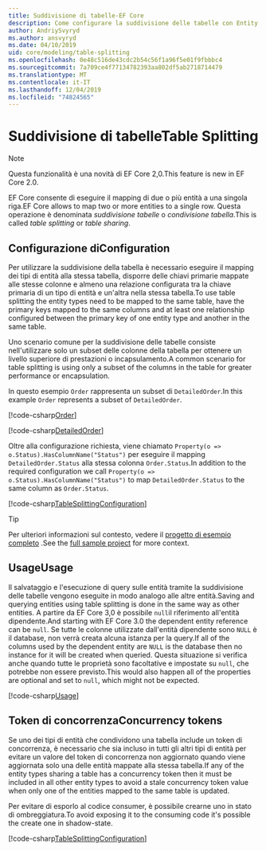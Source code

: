 ```yaml
---
title: Suddivisione di tabelle-EF Core
description: Come configurare la suddivisione delle tabelle con Entity Framework Core
author: AndriySvyryd
ms.author: ansvyryd
ms.date: 04/10/2019
uid: core/modeling/table-splitting
ms.openlocfilehash: 0e48c516de43cdc2b54c56f1a96f5e01f9fbbbc4
ms.sourcegitcommit: 7a709ce4f77134782393aa802df5ab2718714479
ms.translationtype: MT
ms.contentlocale: it-IT
ms.lasthandoff: 12/04/2019
ms.locfileid: "74824565"
---
```

# <a name="table-splitting"></a><span data-ttu-id="7c437-103">Suddivisione di tabelle</span><span class="sxs-lookup"><span data-stu-id="7c437-103">Table Splitting</span></span>

>[!NOTE]
> <span data-ttu-id="7c437-104">Questa funzionalità è una novità di EF Core 2,0.</span><span class="sxs-lookup"><span data-stu-id="7c437-104">This feature is new in EF Core 2.0.</span></span>

<span data-ttu-id="7c437-105">EF Core consente di eseguire il mapping di due o più entità a una singola riga.</span><span class="sxs-lookup"><span data-stu-id="7c437-105">EF Core allows to map two or more entities to a single row.</span></span> <span data-ttu-id="7c437-106">Questa operazione è denominata _suddivisione tabelle_ o _condivisione tabella_.</span><span class="sxs-lookup"><span data-stu-id="7c437-106">This is called _table splitting_ or _table sharing_.</span></span>

## <a name="configuration"></a><span data-ttu-id="7c437-107">Configurazione di</span><span class="sxs-lookup"><span data-stu-id="7c437-107">Configuration</span></span>

<span data-ttu-id="7c437-108">Per utilizzare la suddivisione della tabella è necessario eseguire il mapping dei tipi di entità alla stessa tabella, disporre delle chiavi primarie mappate alle stesse colonne e almeno una relazione configurata tra la chiave primaria di un tipo di entità e un'altra nella stessa tabella.</span><span class="sxs-lookup"><span data-stu-id="7c437-108">To use table splitting the entity types need to be mapped to the same table, have the primary keys mapped to the same columns and at least one relationship configured between the primary key of one entity type and another in the same table.</span></span>

<span data-ttu-id="7c437-109">Uno scenario comune per la suddivisione delle tabelle consiste nell'utilizzare solo un subset delle colonne della tabella per ottenere un livello superiore di prestazioni o incapsulamento.</span><span class="sxs-lookup"><span data-stu-id="7c437-109">A common scenario for table splitting is using only a subset of the columns in the table for greater performance or encapsulation.</span></span>

<span data-ttu-id="7c437-110">In questo esempio `Order` rappresenta un subset di `DetailedOrder`.</span><span class="sxs-lookup"><span data-stu-id="7c437-110">In this example `Order` represents a subset of `DetailedOrder`.</span></span>

[!code-csharp[Order](../../../samples/core/Modeling/TableSplitting/Order.cs?name=Order)]

[!code-csharp[DetailedOrder](../../../samples/core/Modeling/TableSplitting/DetailedOrder.cs?name=DetailedOrder)]

<span data-ttu-id="7c437-111">Oltre alla configurazione richiesta, viene chiamato `Property(o => o.Status).HasColumnName("Status")` per eseguire il mapping `DetailedOrder.Status` alla stessa colonna `Order.Status`.</span><span class="sxs-lookup"><span data-stu-id="7c437-111">In addition to the required configuration we call `Property(o => o.Status).HasColumnName("Status")` to map `DetailedOrder.Status` to the same column as `Order.Status`.</span></span>

[!code-csharp[TableSplittingConfiguration](../../../samples/core/Modeling/TableSplitting/TableSplittingContext.cs?name=TableSplitting&highlight=3)]

> [!TIP]
> <span data-ttu-id="7c437-112">Per ulteriori informazioni sul contesto, vedere il [progetto di esempio completo](https://github.com/aspnet/EntityFramework.Docs/tree/master/samples/core/Modeling/TableSplitting) .</span><span class="sxs-lookup"><span data-stu-id="7c437-112">See the [full sample project](https://github.com/aspnet/EntityFramework.Docs/tree/master/samples/core/Modeling/TableSplitting) for more context.</span></span>

## <a name="usage"></a><span data-ttu-id="7c437-113">Usage</span><span class="sxs-lookup"><span data-stu-id="7c437-113">Usage</span></span>

<span data-ttu-id="7c437-114">Il salvataggio e l'esecuzione di query sulle entità tramite la suddivisione delle tabelle vengono eseguite in modo analogo alle altre entità.</span><span class="sxs-lookup"><span data-stu-id="7c437-114">Saving and querying entities using table splitting is done in the same way as other entities.</span></span> <span data-ttu-id="7c437-115">A partire da EF Core 3,0 è possibile `null`il riferimento all'entità dipendente.</span><span class="sxs-lookup"><span data-stu-id="7c437-115">And starting with EF Core 3.0 the dependent entity reference can be `null`.</span></span> <span data-ttu-id="7c437-116">Se tutte le colonne utilizzate dall'entità dipendente sono `NULL` è il database, non verrà creata alcuna istanza per la query.</span><span class="sxs-lookup"><span data-stu-id="7c437-116">If all of the columns used by the dependent entity are `NULL` is the database then no instance for it will be created when queried.</span></span> <span data-ttu-id="7c437-117">Questa situazione si verifica anche quando tutte le proprietà sono facoltative e impostate su `null`, che potrebbe non essere previsto.</span><span class="sxs-lookup"><span data-stu-id="7c437-117">This would also happen all of the properties are optional and set to `null`, which might not be expected.</span></span>

[!code-csharp[Usage](../../../samples/core/Modeling/TableSplitting/Program.cs?name=Usage)]

## <a name="concurrency-tokens"></a><span data-ttu-id="7c437-118">Token di concorrenza</span><span class="sxs-lookup"><span data-stu-id="7c437-118">Concurrency tokens</span></span>

<span data-ttu-id="7c437-119">Se uno dei tipi di entità che condividono una tabella include un token di concorrenza, è necessario che sia incluso in tutti gli altri tipi di entità per evitare un valore del token di concorrenza non aggiornato quando viene aggiornata solo una delle entità mappate alla stessa tabella.</span><span class="sxs-lookup"><span data-stu-id="7c437-119">If any of the entity types sharing a table has a concurrency token then it must be included in all other entity types to avoid a stale concurrency token value when only one of the entities mapped to the same table is updated.</span></span>

<span data-ttu-id="7c437-120">Per evitare di esporlo al codice consumer, è possibile crearne uno in stato di ombreggiatura.</span><span class="sxs-lookup"><span data-stu-id="7c437-120">To avoid exposing it to the consuming code it's possible the create one in shadow-state.</span></span>

[!code-csharp[TableSplittingConfiguration](../../../samples/core/Modeling/TableSplitting/TableSplittingContext.cs?name=ConcurrencyToken&highlight=2)]

